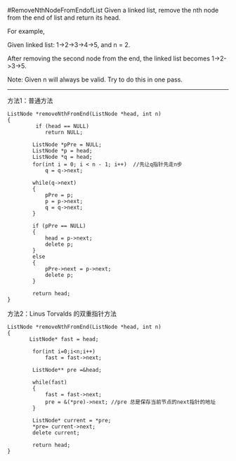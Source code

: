 #RemoveNthNodeFromEndofList
Given a linked list, remove the nth node from the end of list and return its head.

For example,

Given linked list: 1->2->3->4->5, and n = 2.

After removing the second node from the end, the linked list becomes 1->2->3->5.

Note:
Given n will always be valid.
Try to do this in one pass.


---

方法1：普通方法 

```
ListNode *removeNthFromEnd(ListNode *head, int n)
{
         if (head == NULL)
            return NULL;
            
        ListNode *pPre = NULL;
        ListNode *p = head;
        ListNode *q = head;
        for(int i = 0; i < n - 1; i++)  //先让q指针先走n步
            q = q->next;
            
        while(q->next)
        {
            pPre = p;
            p = p->next;
            q = q->next;
        }
        
        if (pPre == NULL)
        {
            head = p->next;
            delete p;
        }
        else
        {
            pPre->next = p->next;
            delete p;
        }
        
        return head;
}
```


方法2：Linus Torvalds 的双重指针方法

```
ListNode *removeNthFromEnd(ListNode *head, int n)
{
	   ListNode* fast = head;
        
        for(int i=0;i<n;i++)
            fast = fast->next;
        
        ListNode** pre =&head;
        
        while(fast)
        {
            fast = fast->next;
            pre = &(*pre)->next; //pre 总是保存当前节点的next指针的地址
        }
        
        ListNode* current = *pre;
        *pre= current->next;
        delete current;
        
        return head;
}
```